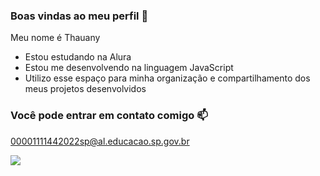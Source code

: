 ### Boas vindas ao meu perfil 💙
 
Meu nome é Thauany
-  Estou estudando na Alura
-  Estou me desenvolvendo na linguagem JavaScript
-  Utilizo esse espaço para minha organização e compartilhamento dos meus projetos desenvolvidos

### Você pode entrar em contato comigo 📫


00001111442022sp@al.educacao.sp.gov.br


![](https://media1.tenor.com/m/rv20dFusX-QAAAAC/love.gif) 
